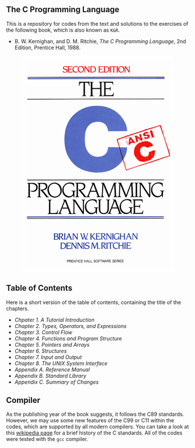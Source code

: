 ## The C Programming Language

This is a repository for codes from the text and solutions to the exercises of the following book, which is also known as `K&R`.

- B. W. Kernighan, and D. M. Ritchie, *The C Programming Language*, 2nd Edition, Prentice Hall, 1988.

<div style="text-align:center">
    <img src=".github/book-cover.png"/>
</div>

[1]: https://en.wikipedia.org/wiki/C_(programming_language)#History

## Table of Contents
Here is a short version of the table of contents, containing the title of the chapters.

- *Chpater 1. A Tutorial Introduction*
- *Chapter 2. Types, Operators, and Expressions*
- *Chapter 3. Control Flow*
- *Chapter 4. Functions and Program Structure*
- *Chapter 5. Pointers and Arrays*
- *Chapter 6. Structures*
- *Chapter 7. Input and Output*
- *Chapter 8. The UNIX System Interface*
- *Appendix A. Reference Manual*
- *Appendix B. Standard Library*
- *Appendix C. Summary of Changes*

## Compiler

As the publishing year of the book suggests, it follows the C89 standards. However, we may use some new features of the C99 or C11 within the codes, which are supported by all modern compilers. You can take a look at this [wikipedia page][1] for a brief history of the C standards. All of the codes were tested with the `gcc` compiler.